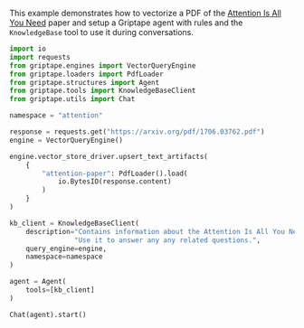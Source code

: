 This example demonstrates how to vectorize a PDF of the [Attention Is All You Need](https://arxiv.org/pdf/1706.03762.pdf) paper and setup a Griptape agent with rules and the `KnowledgeBase` tool to use it during conversations.

```python
import io
import requests
from griptape.engines import VectorQueryEngine
from griptape.loaders import PdfLoader
from griptape.structures import Agent
from griptape.tools import KnowledgeBaseClient
from griptape.utils import Chat

namespace = "attention"

response = requests.get("https://arxiv.org/pdf/1706.03762.pdf")
engine = VectorQueryEngine()

engine.vector_store_driver.upsert_text_artifacts(
    {
        "attention-paper": PdfLoader().load(
            io.BytesIO(response.content)
        )
    }
)

kb_client = KnowledgeBaseClient(
    description="Contains information about the Attention Is All You Need paper. "
                "Use it to answer any any related questions.",
    query_engine=engine,
    namespace=namespace
)

agent = Agent(
    tools=[kb_client]
)

Chat(agent).start()
```